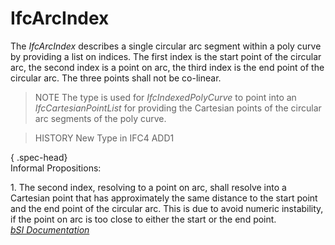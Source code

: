 IfcArcIndex
===========
The _IfcArcIndex_ describes a single circular arc segment within a poly curve
by providing a list on indices. The first index is the start point of the
circular arc, the second index is a point on arc, the third index is the end
point of the circular arc. The three points shall not be co-linear.  
  
> NOTE  The type is used for _IfcIndexedPolyCurve_ to point into an
> _IfcCartesianPointList_ for providing the Cartesian points of the circular
> arc segments of the poly curve.  
  
> HISTORY  New Type in IFC4 ADD1  
  
{ .spec-head}  
Informal Propositions:  
  
1\. The second index, resolving to a point on arc, shall resolve into a
Cartesian point that has approximately the same distance to the start point
and the end point of the circular arc. This is due to avoid numeric
instability, if the point on arc is too close to either the start or the end
point.  
[ _bSI
Documentation_](https://standards.buildingsmart.org/IFC/DEV/IFC4_2/FINAL/HTML/schema/ifcgeometryresource/lexical/ifcarcindex.htm)


